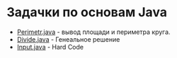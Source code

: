 # Задачки по основам Java
* [Perimetr.java](src%2Fsolution%2Fcircle%2FPerimetr.java) - вывод площади и периметра круга.
* [Divide.java](src%2Fsolution%2Fgenius%2FDivide.java) - Генеальное решение
* [Input.java](src%2Fsolution%2Fmath%2FInput.java) - Hard Code
